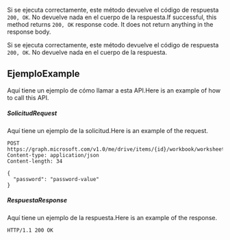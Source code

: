 <span data-ttu-id="187e3-p103">Si se ejecuta correctamente, este método devuelve el código de respuesta `200, OK`. No devuelve nada en el cuerpo de la respuesta.</span><span class="sxs-lookup"><span data-stu-id="187e3-p103">If successful, this method returns `200, OK` response code. It does not return anything in the response body.</span></span>

Si se ejecuta correctamente, este método devuelve el código de respuesta `200, OK`. No devuelve nada en el cuerpo de la respuesta.

## <a name="example"></a><span data-ttu-id="187e3-125">Ejemplo</span><span class="sxs-lookup"><span data-stu-id="187e3-125">Example</span></span>
<span data-ttu-id="187e3-126">Aquí tiene un ejemplo de cómo llamar a esta API.</span><span class="sxs-lookup"><span data-stu-id="187e3-126">Here is an example of how to call this API.</span></span>
##### <a name="request"></a><span data-ttu-id="187e3-127">Solicitud</span><span class="sxs-lookup"><span data-stu-id="187e3-127">Request</span></span>
<span data-ttu-id="187e3-128">Aquí tiene un ejemplo de la solicitud.</span><span class="sxs-lookup"><span data-stu-id="187e3-128">Here is an example of the request.</span></span>
<!-- {
  "blockType": "request",
  "name": "worksheetprotection_unprotect"
}-->
```http
POST https://graph.microsoft.com/v1.0/me/drive/items/{id}/workbook/worksheets/{id|name}/protection/unprotect
Content-type: application/json
Content-length: 34

{
  "password": "password-value"
}
```

##### <a name="response"></a><span data-ttu-id="187e3-129">Respuesta</span><span class="sxs-lookup"><span data-stu-id="187e3-129">Response</span></span>
<span data-ttu-id="187e3-130">Aquí tiene un ejemplo de la respuesta.</span><span class="sxs-lookup"><span data-stu-id="187e3-130">Here is an example of the response.</span></span> 
<!-- {
  "blockType": "response",
  "truncated": true,
  "@odata.type": "microsoft.graph.none"
} -->
```http
HTTP/1.1 200 OK
```

<!-- uuid: 8fcb5dbc-d5aa-4681-8e31-b001d5168d79
2015-10-25 14:57:30 UTC -->
<!-- {
  "type": "#page.annotation",
  "description": "WorksheetProtection: unprotect",
  "keywords": "",
  "section": "documentation",
  "tocPath": ""
}-->